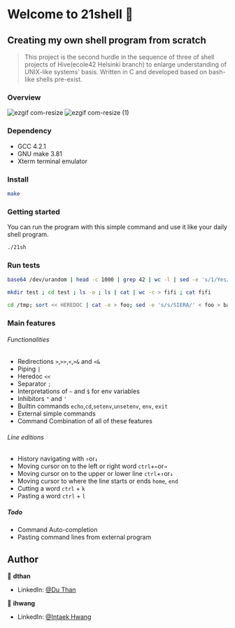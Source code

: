 # Welcome to 21shell 👋
## Creating my own shell program from scratch
> This project is the second hurdle in the sequence of three of shell projects of Hive(ecole42 Helsinki branch) to enlarge understanding of UNIX-like systems' basis.
Written in C and developed based on bash-like shells pre-exist.

### Overview
![ezgif com-resize](https://user-images.githubusercontent.com/47879168/91644997-561ff280-ea7c-11ea-9409-c1fb90396dcd.gif)
![ezgif com-resize (1)](https://user-images.githubusercontent.com/47879168/91644995-53250200-ea7c-11ea-872b-5344eec8938b.gif)


### Dependency
- GCC 4.2.1
- GNU make 3.81
- Xterm terminal emulator


### Install
```sh
make
```


### Getting started
You can run the program with this simple command and use it like your daily shell program.
```sh
./21sh
```

### Run tests
```sh
base64 /dev/urandom | head -c 1000 | grep 42 | wc -l | sed -e 's/1/Yes/g' -e 's/0/No/g
```
```sh
mkdir test ; cd test ; ls -a ; ls | cat | wc -c > fifi ; cat fifi
```
```sh
cd /tmp; sort << HEREDOC | cat -e > foo; sed -e 's/s/SIERA/' < foo > bar; cd -; echo "HI?" >> /tmp/bar; cat /tmp/bar
```

### Main features
 ###### Functionalities
 - Redirections `>`,`>>`,`<`,`>&` and `<&`
 - Piping `|`
 - Heredoc `<<`
 - Separator `;`
 - Interpretations of `~` and `$` for env variables
 - Inhibitors `"` and `'`
 - Builtin commands `echo`,`cd`,`setenv`,`unsetenv`, `env`, `exit`
 - External simple commands
 - Command Combination of all of these features
 
 ###### Line editions
 - History navigating with `↑`or`↓`
 - Moving cursor on to the left or right word `ctrl`+`←`or`→`
 - Moving cursor on to the upper or lower line `ctrl`+`↑`or`↓`
 - Moving cursor to where the line starts or ends `home`, `end`
 - Cutting a word `ctrl` + `k`
 - Pasting a word `ctrl` + `l`


##### Todo
 - Command Auto-completion
 - Pasting command lines from external program
 
 
## Author

👤 **dthan**
* LinkedIn: [@Du Than](https://www.linkedin.com/in/duthan/)

👤 **ihwang**

* LinkedIn: [@Intaek Hwang](https://www.linkedin.com/in/intaek-hwang-30161b196/)

